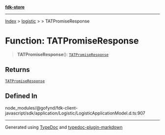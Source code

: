 [**fdk-store**](../../../README.md)
***

[Index](../../../API.md) > [logistic](../../README.md) > [<internal>](../README.md) > TATPromiseResponse

# Function: TATPromiseResponse

> **TATPromiseResponse**(): [`TATPromiseResponse`](../type-aliases/type-alias.TATPromiseResponse.md)

## Returns

[`TATPromiseResponse`](../type-aliases/type-alias.TATPromiseResponse.md)

## Defined In

node\_modules/@gofynd/fdk-client-javascript/sdk/application/Logistic/LogisticApplicationModel.d.ts:907

***
Generated using [TypeDoc](https://typedoc.org/) and [typedoc-plugin-markdown](https://www.npmjs.com/package/typedoc-plugin-markdown)
